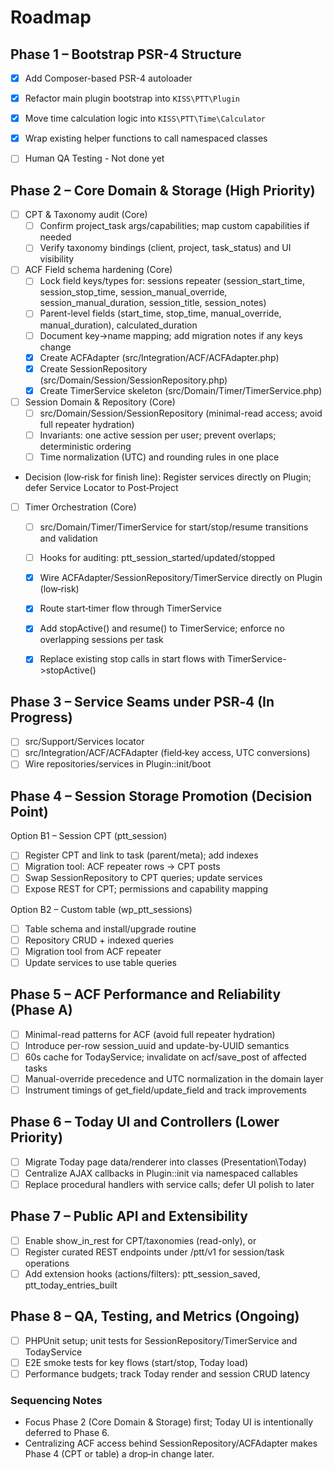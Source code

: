 # Roadmap

## Phase 1 – Bootstrap PSR-4 Structure
- [x] Add Composer-based PSR-4 autoloader
- [x] Refactor main plugin bootstrap into `KISS\PTT\Plugin`
- [x] Move time calculation logic into `KISS\PTT\Time\Calculator`
- [x] Wrap existing helper functions to call namespaced classes
- [ ] Human QA Testing - Not done yet


## Phase 2 – Core Domain & Storage (High Priority)
- [ ] CPT & Taxonomy audit (Core)
  - [ ] Confirm project_task args/capabilities; map custom capabilities if needed
  - [ ] Verify taxonomy bindings (client, project, task_status) and UI visibility
- [ ] ACF Field schema hardening (Core)
  - [ ] Lock field keys/types for: sessions repeater (session_start_time, session_stop_time, session_manual_override, session_manual_duration, session_title, session_notes)
  - [ ] Parent-level fields (start_time, stop_time, manual_override, manual_duration), calculated_duration
  - [ ] Document key->name mapping; add migration notes if any keys change
  - [x] Create ACFAdapter (src/Integration/ACF/ACFAdapter.php)
  - [x] Create SessionRepository (src/Domain/Session/SessionRepository.php)
  - [x] Create TimerService skeleton (src/Domain/Timer/TimerService.php)

- [ ] Session Domain & Repository (Core)
  - [ ] src/Domain/Session/SessionRepository (minimal-read access; avoid full repeater hydration)
  - [ ] Invariants: one active session per user; prevent overlaps; deterministic ordering
  - [ ] Time normalization (UTC) and rounding rules in one place
- Decision (low‑risk for finish line): Register services directly on Plugin; defer Service Locator to Post‑Project

- [ ] Timer Orchestration (Core)
  - [ ] src/Domain/Timer/TimerService for start/stop/resume transitions and validation
  - [ ] Hooks for auditing: ptt_session_started/updated/stopped
  - [x] Wire ACFAdapter/SessionRepository/TimerService directly on Plugin (low‑risk)
  - [x] Route start‑timer flow through TimerService
  - [x] Add stopActive() and resume() to TimerService; enforce no overlapping sessions per task
  - [x] Replace existing stop calls in start flows with TimerService->stopActive()



## Phase 3 – Service Seams under PSR‑4 (In Progress)
- [ ] src/Support/Services locator
- [ ] src/Integration/ACF/ACFAdapter (field‑key access, UTC conversions)
- [ ] Wire repositories/services in Plugin::init/boot

## Phase 4 – Session Storage Promotion (Decision Point)
Option B1 – Session CPT (ptt_session)
- [ ] Register CPT and link to task (parent/meta); add indexes
- [ ] Migration tool: ACF repeater rows -> CPT posts
- [ ] Swap SessionRepository to CPT queries; update services
- [ ] Expose REST for CPT; permissions and capability mapping

Option B2 – Custom table (wp_ptt_sessions)
- [ ] Table schema and install/upgrade routine
- [ ] Repository CRUD + indexed queries
- [ ] Migration tool from ACF repeater
- [ ] Update services to use table queries

## Phase 5 – ACF Performance and Reliability (Phase A)
- [ ] Minimal-read patterns for ACF (avoid full repeater hydration)
- [ ] Introduce per-row session_uuid and update-by-UUID semantics
- [ ] 60s cache for TodayService; invalidate on acf/save_post of affected tasks
- [ ] Manual-override precedence and UTC normalization in the domain layer
- [ ] Instrument timings of get_field/update_field and track improvements

## Phase 6 – Today UI and Controllers (Lower Priority)
- [ ] Migrate Today page data/renderer into classes (Presentation\Today)
- [ ] Centralize AJAX callbacks in Plugin::init via namespaced callables
- [ ] Replace procedural handlers with service calls; defer UI polish to later

## Phase 7 – Public API and Extensibility
- [ ] Enable show_in_rest for CPT/taxonomies (read-only), or
- [ ] Register curated REST endpoints under /ptt/v1 for session/task operations
- [ ] Add extension hooks (actions/filters): ptt_session_saved, ptt_today_entries_built

## Phase 8 – QA, Testing, and Metrics (Ongoing)
- [ ] PHPUnit setup; unit tests for SessionRepository/TimerService and TodayService
- [ ] E2E smoke tests for key flows (start/stop, Today load)
- [ ] Performance budgets; track Today render and session CRUD latency

### Sequencing Notes
- Focus Phase 2 (Core Domain & Storage) first; Today UI is intentionally deferred to Phase 6.
- Centralizing ACF access behind SessionRepository/ACFAdapter makes Phase 4 (CPT or table) a drop‑in change later.
